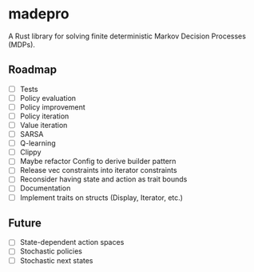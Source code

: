 # madepro

A Rust library for solving finite deterministic Markov Decision Processes (MDPs).

## Roadmap

- [ ] Tests
- [ ] Policy evaluation
- [ ] Policy improvement
- [ ] Policy iteration
- [ ] Value iteration
- [ ] SARSA
- [ ] Q-learning
- [ ] Clippy
- [ ] Maybe refactor Config to derive builder pattern
- [ ] Release vec constraints into iterator constraints
- [ ] Reconsider having state and action as trait bounds
- [ ] Documentation
- [ ] Implement traits on structs (Display, Iterator, etc.)

## Future

- [ ] State-dependent action spaces
- [ ] Stochastic policies
- [ ] Stochastic next states
